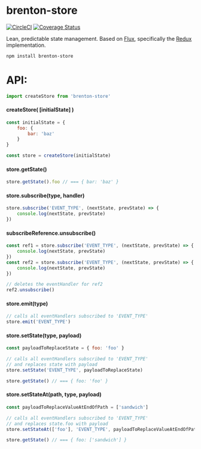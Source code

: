 # brenton-store
[![CircleCI](https://circleci.com/gh/BrentonCozby/brenton-store.svg?style=shield&circle-token=:circle-token)](https://circleci.com/gh/BrentonCozby/brenton-store)
[![Coverage Status](https://coveralls.io/repos/github/BrentonCozby/brenton-store/badge.svg?branch=master)](https://coveralls.io/github/BrentonCozby/brenton-store?branch=master)

Lean, predictable state management. Based on [Flux](https://facebook.github.io/flux/docs/in-depth-overview.html#content), specifically the [Redux](https://redux.js.org/) implementation.

```bash
npm install brenton-store
```

# API:

```js
import createStore from 'brenton-store'
```

#### createStore( [initialState] )
```js
const initialState = {
    foo: {
        bar: 'baz'
    }
}

const store = createStore(initialState)
```

#### store.getState()
```js
store.getState().foo // === { bar: 'baz' }
```

#### store.subscribe(type, handler)
```js
store.subscribe('EVENT_TYPE', (nextState, prevState) => {
    console.log(nextState, prevState)
})
```

#### subscribeReference.unsubscribe()
```js
const ref1 = store.subscribe('EVENT_TYPE', (nextState, prevState) => {
    console.log(nextState, prevState)
})
const ref2 = store.subscribe('EVENT_TYPE', (nextState, prevState) => {
    console.log(nextState, prevState)
})

// deletes the eventHandler for ref2
ref2.unsubscribe()
```

#### store.emit(type)
```js
// calls all eventHandlers subscribed to 'EVENT_TYPE'
store.emit('EVENT_TYPE')
```

#### store.setState(type, payload)
```js
const payloadToReplaceState = { foo: 'foo' }

// calls all eventHandlers subscribed to 'EVENT_TYPE'
// and replaces state with payload
store.setState('EVENT_TYPE', payloadToReplaceState)

store.getState() // === { foo: 'foo' }
```

#### store.setStateAt(path, type, payload)
```js
const payloadToReplaceValueAtEndOfPath = ['sandwich']

// calls all eventHandlers subscribed to 'EVENT_TYPE'
// and replaces state.foo with payload
store.setStateAt(['foo'], 'EVENT_TYPE', payloadToReplaceValueAtEndOfPath)

store.getState() // === { foo: ['sandwich'] }
```

